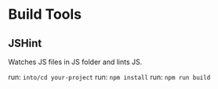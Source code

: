 # Build Tools

## JSHint

Watches JS files in JS folder and lints JS.

run: `into/cd your-project`
run: `npm install`
run: `npm run build`